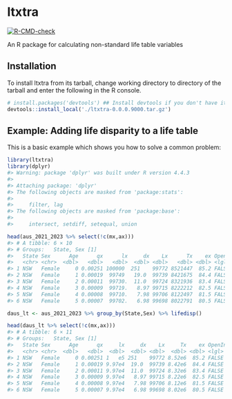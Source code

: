 
<!-- README.md is generated from README.Rmd. Please edit that file -->

# ltxtra

<!-- badges: start -->

[![R-CMD-check](https://github.com/sdyrting/ltxtra/actions/workflows/R-CMD-check.yaml/badge.svg)](https://github.com/sdyrting/ltxtra/actions/workflows/R-CMD-check.yaml)
<!-- badges: end -->

An R package for calculating non-standard life table variables

## Installation

<!--
You can install the development version of ltxtra from [GitHub](https://github.com/) with:
&#10;``` r
# install.packages("pak")
pak::pak("sdyrting/ltxtra")
```
-->

To install ltxtra from its tarball, change working directory to
directory of the tarball and enter the following in the R console.

``` r
# install.packages('devtools') ## Install devtools if you don't have it
devtools::install_local('./ltxtra-0.0.0.9000.tar.gz')
```

## Example: Adding life disparity to a life table

This is a basic example which shows you how to solve a common problem:

``` r
library(ltxtra)
library(dplyr)
#> Warning: package 'dplyr' was built under R version 4.4.3
#> 
#> Attaching package: 'dplyr'
#> The following objects are masked from 'package:stats':
#> 
#>     filter, lag
#> The following objects are masked from 'package:base':
#> 
#>     intersect, setdiff, setequal, union

head(aus_2021_2023 %>% select(!c(mx,ax)))
#> # A tibble: 6 × 10
#> # Groups:   State, Sex [1]
#>   State Sex      Age      qx      lx     dx    Lx      Tx    ex OpenInterval
#>   <chr> <chr>  <dbl>   <dbl>   <dbl>  <dbl> <dbl>   <dbl> <dbl> <lgl>       
#> 1 NSW   Female     0 0.00251 100000  251    99772 8521447  85.2 FALSE       
#> 2 NSW   Female     1 0.00019  99749   19.0  99739 8421675  84.4 FALSE       
#> 3 NSW   Female     2 0.00011  99730.  11.0  99724 8321936  83.4 FALSE       
#> 4 NSW   Female     3 0.00009  99719.   8.97 99715 8222212  82.5 FALSE       
#> 5 NSW   Female     4 0.00008  99710.   7.98 99706 8122497  81.5 FALSE       
#> 6 NSW   Female     5 0.00007  99702.   6.98 99698 8022791  80.5 FALSE

daus_lt <- aus_2021_2023 %>% group_by(State,Sex) %>% lifedisp()

head(daus_lt %>% select(!c(mx,ax)))
#> # A tibble: 6 × 11
#> # Groups:   State, Sex [1]
#>   State Sex      Age      qx     lx     dx    Lx     Tx    ex OpenInterval    vx
#>   <chr> <chr>  <dbl>   <dbl>  <dbl>  <dbl> <dbl>  <dbl> <dbl> <lgl>        <dbl>
#> 1 NSW   Female     0 0.00251 1   e5 251    99772 8.52e6  85.2 FALSE         8.86
#> 2 NSW   Female     1 0.00019 9.97e4  19.0  99739 8.42e6  84.4 FALSE         8.67
#> 3 NSW   Female     2 0.00011 9.97e4  11.0  99724 8.32e6  83.4 FALSE         8.65
#> 4 NSW   Female     3 0.00009 9.97e4   8.97 99715 8.22e6  82.5 FALSE         8.64
#> 5 NSW   Female     4 0.00008 9.97e4   7.98 99706 8.12e6  81.5 FALSE         8.64
#> 6 NSW   Female     5 0.00007 9.97e4   6.98 99698 8.02e6  80.5 FALSE         8.63
```

<!--
What is special about using `README.Rmd` instead of just `README.md`? You can include R chunks like so:
&#10;
``` r
summary(cars)
#>      speed           dist       
#>  Min.   : 4.0   Min.   :  2.00  
#>  1st Qu.:12.0   1st Qu.: 26.00  
#>  Median :15.0   Median : 36.00  
#>  Mean   :15.4   Mean   : 42.98  
#>  3rd Qu.:19.0   3rd Qu.: 56.00  
#>  Max.   :25.0   Max.   :120.00
```
&#10;You'll still need to render `README.Rmd` regularly, to keep `README.md` up-to-date. `devtools::build_readme()` is handy for this.
&#10;You can also embed plots, for example:
&#10;<img src="man/figures/README-pressure-1.png" width="100%" />
&#10;In that case, don't forget to commit and push the resulting figure files, so they display on GitHub and CRAN.
-->
